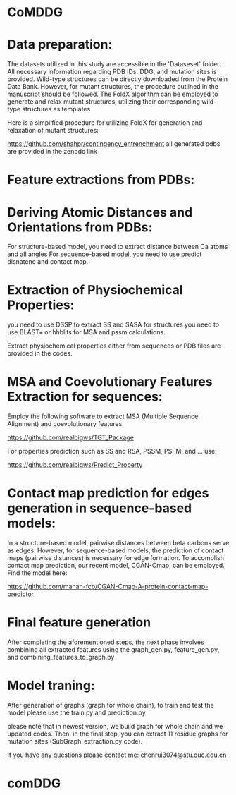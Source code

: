 # CoMDDG
# Data preparation:

The datasets utilized in this study are accessible in the 'Dataseset' folder. All necessary information regarding PDB IDs, DDG, and mutation sites is provided. Wild-type structures can be directly downloaded from the Protein Data Bank. However, for mutant structures, the procedure outlined in the manuscript should be followed. The FoldX algorithm can be employed to generate and relax mutant structures, utilizing their corresponding wild-type structures as templates

Here is a simplified procedure for utilizing FoldX for generation and relaxation of mutant structures:

https://github.com/shahpr/contingency_entrenchment
all generated pdbs are provided in the zenodo link
# Feature extractions from PDBs:

# Deriving Atomic Distances and Orientations from PDBs:

For structure-based model, you need to extract distance between Ca atoms and all angles 
For sequence-based model, you need to use predict disnatcne and contact map. 

# Extraction of Physiochemical Properties:

you need to use DSSP to extract SS and SASA for structures
you need to use BLAST+ or hhblits for MSA and pssm calculations.

Extract physiochemical properties either from sequences or PDB files are provided in the codes.

# MSA and Coevolutionary Features Extraction for sequences:

Employ the following software to extract MSA (Multiple Sequence Alignment) and coevolutionary features.

https://github.com/realbigws/TGT_Package

For properties prediction such as SS and RSA, PSSM, PSFM, and ... use:

https://github.com/realbigws/Predict_Property
# Contact map prediction for edges generation in sequence-based models:
In a structure-based model, pairwise distances between beta carbons serve as edges. However, for sequence-based models, the prediction of contact maps (pairwise distances) is necessary for edge formation. To accomplish contact map prediction, our recent model, CGAN-Cmap, can be employed. Find the model here:

https://github.com/mahan-fcb/CGAN-Cmap-A-protein-contact-map-predictor

# Final feature generation
After completing the aforementioned steps, the next phase involves combining all extracted features using the graph_gen.py, feature_gen.py, and combining_features_to_graph.py



# Model traning: 

After generation of graphs (graph for whole chain), to train and test the model please use the train.py and prediction.py

please note that in newest version, we build graph for whole chain and we updated codes. Then, in the final step, you can extract 11 residue graphs for mutation sites (SubGraph_extraction.py code). 

If you have any questions please contact me: chenrui3074@stu.ouc.edu.cn

# comDDG
